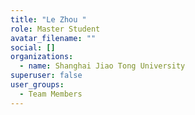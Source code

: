 ```yaml
---
title: "Le Zhou "
role: Master Student
avatar_filename: ""
social: []
organizations:
  - name: Shanghai Jiao Tong University
superuser: false
user_groups:
  - Team Members
---
```

